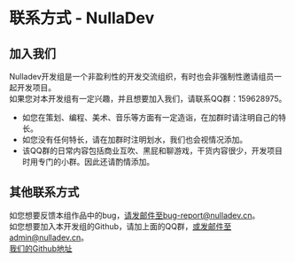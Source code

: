 # 联系方式 - NullaDev
## 加入我们
Nulladev开发组是一个非盈利性的开发交流组织，有时也会非强制性邀请组员一起开发项目。<br>
如果您对本开发组有一定兴趣，并且想要加入我们，请联系QQ群：159628975。<br>
+ 如您在策划、编程、美术、音乐等方面有一定造诣，在加群时请注明自己的特长。
+ 如您没有任何特长，请在加群时注明划水，我们也会视情况添加。
+ 该QQ群的日常内容包括商业互吹、黑屁和聊游戏，干货内容很少，开发项目时用专门的小群。因此还请酌情添加。
## 其他联系方式
如您想要反馈本组作品中的bug，请发邮件至bug-report@nulladev.cn。<br>
如您想要加入本开发组的Github，请加上面的QQ群，或发邮件至admin@nulladev.cn。<br>
[我们的Github地址](https://github.com/NullaDev)
